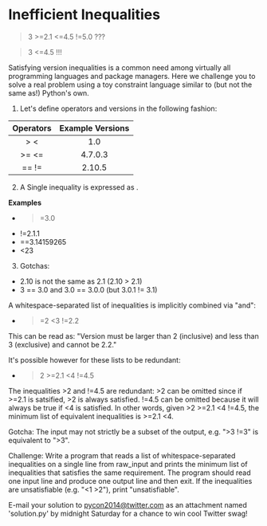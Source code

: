 # Inefficient Inequalities #

>3 >=2.1 <=4.5 !=5.0 ???

>3 <=4.5 !!!

Satisfying version inequalities is a common need among virtually all
programming languages and package managers. Here we challenge you to solve a
real problem using a toy constraint language similar to (but not the same as!)
Python's own.

1) Let's define operators and versions in the following fashion:

| Operators | Example Versions |
|:---------:|:----------------:|
| >  <      | 1.0              |
| >= <=     | 4.7.0.3          |
| == !=     | 2.10.5           |

2) A Single inequality is expressed as <operator><value>.

__Examples__

*  >=3.0
*  !=2.1.1
*  ==3.14159265
*  <23

3) Gotchas:

*  2.10 is not the same as 2.1 (2.10 > 2.1)
*  3 == 3.0 and 3.0 == 3.0.0 (but 3.0.1 != 3.1)

A whitespace-separated list of inequalities is implicitly combined via "and":

*  >=2 <3 !=2.2

This can be read as: "Version must be larger than 2 (inclusive) and less than 3
(exclusive) and cannot be 2.2."

It's possible however for these lists to be redundant:

*  >2 >=2.1 <4 !=4.5

The inequalities >2 and !=4.5 are redundant: >2 can be omitted since if >=2.1
is satsified,  >2 is always satisfied. !=4.5 can be omitted because it will
always be true if <4 is satisfied. In other words, given >2 >=2.1 <4 !=4.5, the
minimum list of equivalent inequalities is >=2.1 <4.

Gotcha: The input may not strictly be a subset of the output, e.g. ">3 !=3" is
equivalent to ">3".

Challenge: Write a program that reads a list of whitespace-separated
inequalities on a single line from raw_input and prints the minimum list of
inequalities that satisfies the same requirement. The program should read one
input line and produce one output line and then exit. If the inequalities are
unsatisfiable (e.g. "<1 >2"), print "unsatisfiable".

E-mail your solution to [pycon2014@twitter.com](mailto:pycon2014@twitter.com)
as an attachment named 'solution.py' by midnight Saturday for a chance to win
cool Twitter swag!
